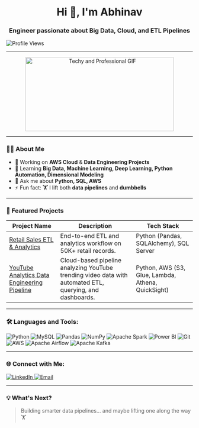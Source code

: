 <!--
**N4V** is a ✨ _special_ ✨ repository because its `README.md` (this file) appears on your GitHub profile.

Here are some ideas to get you started:

- 🔭 I’m currently working on ...
- 🌱 I’m currently learning ...
- 👯 I’m looking to collaborate on ...
- 🤔 I’m looking for help with ...
- 💬 Ask me about ...
- 📫 How to reach me: ...
- 😄 Pronouns: ...
- ⚡ Fun fact: ...
-->
<h1 align="center">Hi 👋, I'm Abhinav </h1>
<h3 align="center">Engineer passionate about Big Data, Cloud, and ETL Pipelines</h3>
<p align="left"> 
  <img src="https://komarev.com/ghpvc/?username=abhinavalungal&label=Profile%20Views&color=blueviolet&style=flat" alt="Profile Views" /> 
</p>

---
<div align="center">
  <img src="https://media.giphy.com/media/iIqmM5tTjmpOB9mpbn/giphy.gif" width="400" height="200" alt="Techy and Professional GIF"/>
</div>



---

  ### 👨‍💻 About Me
- 🔭 Working on **AWS Cloud** & **Data Engineering Projects**  
- 🌱 Learning **Big Data, Machine Learning, Deep Learning, Python Automation, Dimensional Modeling**  
- 💬 Ask me about **Python, SQL, AWS**  
- ⚡ Fun fact: 🏋️ I lift both **data pipelines** and **dumbbells**  

---

### 🚀 Featured Projects
| Project Name     | Description                                     | Tech Stack         |
|-------------------|-------------------------------------------------|--------------------|
| [Retail Sales ETL & Analytics](https://github.com/abhinavalungal/Retail-Sales-ETL-Analytics-Project-) | End-to-end ETL and analytics workflow on 50K+ retail records. | Python (Pandas, SQLAlchemy), SQL Server |
| [YouTube Analytics Data Engineering Pipeline](https://github.com/abhinavalungal/YouTube-Analytics-Data-Engineering-Pipeline) | Cloud-based pipeline analyzing YouTube trending video data with automated ETL, querying, and dashboards. | Python, AWS (S3, Glue, Lambda, Athena, QuickSight) |



---

### 🛠️ Languages and Tools:
<p align="left">
<p align="left">
  <img alt="Python" src="https://img.shields.io/badge/-Python-3776AB?style=flat-square&logo=python&logoColor=white" />
  <img alt="MySQL" src="https://img.shields.io/badge/-MySQL-4479A1?style=flat-square&logo=mysql&logoColor=white" />
  <img alt="Pandas" src="https://img.shields.io/badge/-Pandas-150458?style=flat-square&logo=pandas&logoColor=white" />
  <img alt="NumPy" src="https://img.shields.io/badge/-NumPy-013243?style=flat-square&logo=numpy&logoColor=white" />
  <img alt="Apache Spark" src="https://img.shields.io/badge/-Apache%20Spark-E25A1C?style=flat-square&logo=apachespark&logoColor=white" />
  <img alt="Power BI" src="https://img.shields.io/badge/-PowerBI-F2C811?style=flat-square&logo=powerbi&logoColor=black" />
  <img alt="Git" src="https://img.shields.io/badge/-Git-F05032?style=flat-square&logo=git&logoColor=white" />
  <img alt="AWS" src="https://img.shields.io/badge/-AWS-232F3E?style=flat-square&logo=amazonwebservices&logoColor=white" />
  <img alt="Apache Airflow" src="https://img.shields.io/badge/-Airflow-017CEE?style=flat-square&logo=apacheairflow&logoColor=white" />
  <img alt="Apache Kafka" src="https://img.shields.io/badge/-Kafka-231F20?style=flat-square&logo=apachekafka&logoColor=white" />
</p>

---

### 🌐 Connect with Me:
<p align="left">
  <a href="https://www.linkedin.com/in/abhin4v/" target="_blank">
    <img src="https://img.shields.io/badge/LinkedIn-blue?style=for-the-badge&logo=linkedin" alt="LinkedIn" />
  </a>
  <a href="mailto:alungalabhinav004@gmail.com" target="_blank">
    <img src="https://img.shields.io/badge/Email-red?style=for-the-badge&logo=gmail" alt="Email" />
  </a>
</p>

---

### 💡 What's Next?
> Building smarter data pipelines… and maybe lifting one along the way 🏋️
